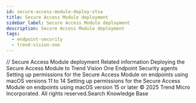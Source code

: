 ```yaml
---
id: secure-access-module-deploy-ztsa
title: Secure Access Module deployment
sidebar_label: Secure Access Module deployment
description: Secure Access Module deployment
tags:
  - endpoint-security
  - trend-vision-one
---
```


/*<![CDATA[*/ $('#title').html($('meta[name=map-description]').attr('content')); /*]]>*/ Secure Access Module deployment Related information Deploying the Secure Access Module to Trend Vision One Endpoint Security agents Setting up permissions for the Secure Access Module on endpoints using macOS versions 11 to 14 Setting up permissions for the Secure Access Module on endpoints using macOS version 15 or later © 2025 Trend Micro Incorporated. All rights reserved.Search Knowledge Base